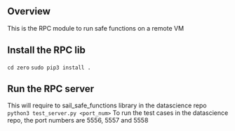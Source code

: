 ## Overview
This is the RPC module to run safe functions on a remote VM

## Install the RPC lib
`cd zero`
`sudo pip3 install .`

## Run the RPC server
This will require to sail_safe_functions library in the datascience repo
`python3 test_server.py <port_num>`
To run the test cases in the datascience repo, the port numbers are 5556, 5557 and 5558